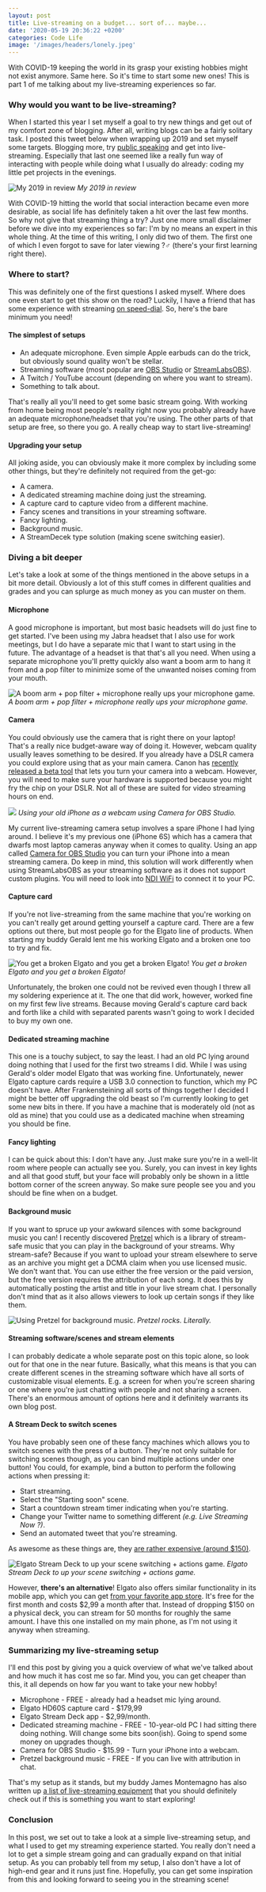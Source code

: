 ```yaml
---
layout: post
title: Live-streaming on a budget... sort of... maybe...
date: '2020-05-19 20:36:22 +0200'
categories: Code Life
image: '/images/headers/lonely.jpeg'
---
```

With COVID-19 keeping the world in its grasp your existing hobbies might not exist anymore. Same here. So it's time to start some new ones! This is part 1 of me talking about my live-streaming experiences so far.  

### Why would you want to be live-streaming?

When I started this year I set myself a goal to try new things and get out of my comfort zone of blogging. After all, writing blogs can be a fairly solitary task. I posted this tweet below when wrapping up 2019 and set myself some targets. Blogging more, try [public speaking](https://www.thewissen.io/dotnetconf-first-speaking-gig-a-retrospective/) and get into live-streaming. Especially that last one seemed like a really fun way of interacting with people while doing what I usually do already: coding my little pet projects in the evenings.

![My 2019 in review](/images/posts/image-57.png?style=centerme)
*My 2019 in review*

With COVID-19 hitting the world that social interaction became even more desirable, as social life has definitely taken a hit over the last few months. So why not give that streaming thing a try? Just one more small disclaimer before we dive into my experiences so far: I'm by no means an expert in this whole thing. At the time of this writing, I only did two of them. The first one of which I even forgot to save for later viewing ?‍♂️ (there's your first learning right there).

### Where to start?

This was definitely one of the first questions I asked myself. Where does one even start to get this show on the road? Luckily, I have a friend that has some experience with streaming [on speed-dial](https://www.verslu.is). So, here's the bare minimum you need!

#### The simplest of setups

*   An adequate microphone. Even simple Apple earbuds can do the trick, but obviously sound quality won't be stellar.
*   Streaming software (most popular are [OBS Studio](https://obsproject.com/) or [StreamLabsOBS](https://streamlabs.com/)).
*   A Twitch / YouTube account (depending on where you want to stream).
*   Something to talk about.

That's really all you'll need to get some basic stream going. With working from home being most people's reality right now you probably already have an adequate microphone/headset that you're using. The other parts of that setup are free, so there you go. A really cheap way to start live-streaming!

#### Upgrading your setup

All joking aside, you can obviously make it more complex by including some other things, but they're definitely not required from the get-go:

*   A camera.
*   A dedicated streaming machine doing just the streaming.
*   A capture card to capture video from a different machine.
*   Fancy scenes and transitions in your streaming software.
*   Fancy lighting.
*   Background music.
*   A StreamDecek type solution (making scene switching easier).

### Diving a bit deeper

Let's take a look at some of the things mentioned in the above setups in a bit more detail. Obviously a lot of this stuff comes in different qualities and grades and you can splurge as much money as you can muster on them.

#### Microphone

A good microphone is important, but most basic headsets will do just fine to get started. I've been using my Jabra headset that I also use for work meetings, but I do have a separate mic that I want to start using in the future. The advantage of a headset is that that's all you need. When using a separate microphone you'll pretty quickly also want a boom arm to hang it from and a pop filter to minimize some of the unwanted noises coming from your mouth.

![A boom arm + pop filter + microphone really ups your microphone game.](/images/posts/5b627ed657414e5acfdf9026-large.jpeg?style=centerme)
*A boom arm + pop filter + microphone really ups your microphone game.*

#### Camera

You could obviously use the camera that is right there on your laptop! That's a really nice budget-aware way of doing it. However, webcam quality usually leaves something to be desired. If you already have a DSLR camera you could explore using that as your main camera. Canon has [recently released a beta tool](https://www.usa.canon.com/internet/portal/us/home/support/self-help-center/eos-webcam-utility) that lets you turn your camera into a webcam. However, you will need to make sure your hardware is supported because you might fry the chip on your DSLR. Not all of these are suited for video streaming hours on end.

![](/images/posts/app-in-phone-1233d0bac46d4b0b158f7a321c9f7d61.png?style=centerme)
*Using your old iPhone as a webcam using Camera for OBS Studio.*

My current live-streaming camera setup involves a spare iPhone I had lying around. I believe it's my previous one (iPhone 6S) which has a camera that dwarfs most laptop cameras anyway when it comes to quality. Using an app called [Camera for OBS Studio](https://obs.camera/) you can turn your iPhone into a mean streaming camera. Do keep in mind, this solution will work differently when using StreamLabsOBS as your streaming software as it does not support custom plugins. You will need to look into [NDI WiFi](https://obs.camera/docs/getting-started/ndi-wifi/) to connect it to your PC.

#### Capture card

If you're not live-streaming from the same machine that you're working on you can't really get around getting yourself a capture card. There are a few options out there, but most people go for the Elgato line of products. When starting my buddy Gerald lent me his working Elgato and a broken one too to try and fix.

![You get a broken Elgato and you get a broken Elgato!](/images/posts/IMG_3214-700x525.jpeg?style=centerme)
*You get a broken Elgato and you get a broken Elgato!*

Unfortunately, the broken one could not be revived even though I threw all my soldering experience at it. The one that did work, however, worked fine on my first few live streams. Because moving Gerald's capture card back and forth like a child with separated parents wasn't going to work I decided to buy my own one.

#### Dedicated streaming machine

This one is a touchy subject, to say the least. I had an old PC lying around doing nothing that I used for the first two streams I did. While I was using Gerald's older model Elgato that was working fine. Unfortunately, newer Elgato capture cards require a USB 3.0 connection to function, which my PC doesn't have. After Frankensteining all sorts of things together I decided I might be better off upgrading the old beast so I'm currently looking to get some new bits in there. If you have a machine that is moderately old (not as old as mine) that you could use as a dedicated machine when streaming you should be fine.

#### Fancy lighting

I can be quick about this: I don't have any. Just make sure you're in a well-lit room where people can actually see you. Surely, you can invest in key lights and all that good stuff, but your face will probably only be shown in a little bottom corner of the screen anyway. So make sure people see you and you should be fine when on a budget.

#### Background music

If you want to spruce up your awkward silences with some background music you can! I recently discovered [Pretzel](https://www.pretzel.rocks/) which is a library of stream-safe music that you can play in the background of your streams. Why stream-safe? Because if you want to upload your stream elsewhere to serve as an archive you might get a DCMA claim when you use licensed music. We don't want that. You can use either the free version or the paid version, but the free version requires the attribution of each song. It does this by automatically posting the artist and title in your live stream chat. I personally don't mind that as it also allows viewers to look up certain songs if they like them.

![Using Pretzel for background music.](/images/posts/image-58.png?style=centerme)
*Pretzel rocks. Literally.*

#### Streaming software/scenes and stream elements

I can probably dedicate a whole separate post on this topic alone, so look out for that one in the near future. Basically, what this means is that you can create different scenes in the streaming software which have all sorts of customizable visual elements. E.g. a screen for when you're screen sharing or one where you're just chatting with people and not sharing a screen. There's an enormous amount of options here and it definitely warrants its own blog post.

#### A Stream Deck to switch scenes

You have probably seen one of these fancy machines which allows you to switch scenes with the press of a button. They're not only suitable for switching scenes though, as you can bind multiple actions under one button! You could, for example, bind a button to perform the following actions when pressing it:

*   Start streaming.
*   Select the "Starting soon" scene.
*   Start a countdown stream timer indicating when you're starting.
*   Change your Twitter name to something different _(e.g. Live Streaming Now ?)_.
*   Send an automated tweet that you're streaming.

As awesome as these things are, they [are rather expensive (around $150)](https://www.elgato.com/en/gaming/stream-deck).

![Elgato Stream Deck to up your scene switching + actions game.](/images/posts/1369339.jpeg?style=centerme)
*Elgato Stream Deck to up your scene switching + actions game.*

However, **there's an alternative**! Elgato also offers similar functionality in its mobile app, which you can get [from your favorite app store](https://www.elgato.com/en/gaming/stream-deck-mobile). It's free for the first month and costs $2,99 a month after that. Instead of dropping $150 on a physical deck, you can stream for 50 months for roughly the same amount. I have this one installed on my main phone, as I'm not using it anyway when streaming.

### Summarizing my live-streaming setup

I'll end this post by giving you a quick overview of what we've talked about and how much it has cost me so far. Mind you, you can get cheaper than this, it all depends on how far you want to take your new hobby!

*   Microphone - FREE - already had a headset mic lying around.
*   Elgato HD60S capture card - $179,99
*   Elgato Stream Deck app - $2,99/month.
*   Dedicated streaming machine - FREE - 10-year-old PC I had sitting there doing nothing. Will change some bits soon(ish). Going to spend some money on upgrades though.
*   Camera for OBS Studio - $15.99 - Turn your iPhone into a webcam.
*   Pretzel background music - FREE - If you can live with attribution in chat.

That's my setup as it stands, but my buddy James Montemagno has also written up [a list of live-streaming equipment](https://gist.github.com/jamesmontemagno/72f513bff91678b2c0130a4427f21f0d) that you should definitely check out if this is something you want to start exploring!

### Conclusion

In this post, we set out to take a look at a simple live-streaming setup, and what I used to get my streaming experience started. You really don't need a lot to get a simple stream going and can gradually expand on that initial setup. As you can probably tell from my setup, I also don't have a lot of high-end gear and it runs just fine. Hopefully, you can get some inspiration from this and looking forward to seeing you in the streaming scene!